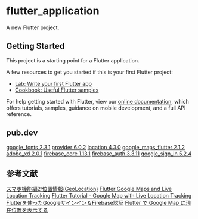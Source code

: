 # flutter_application

A new Flutter project.

## Getting Started

This project is a starting point for a Flutter application.

A few resources to get you started if this is your first Flutter project:

- [Lab: Write your first Flutter app](https://flutter.dev/docs/get-started/codelab)
- [Cookbook: Useful Flutter samples](https://flutter.dev/docs/cookbook)

For help getting started with Flutter, view our
[online documentation](https://flutter.dev/docs), which offers tutorials,
samples, guidance on mobile development, and a full API reference.

## pub.dev
[google_fonts 2.3.1](https://pub.dev/packages/google_fonts)
[provider 6.0.2](https://pub.dev/packages/provider)
[location 4.3.0](https://pub.dev/packages/location)
[google_maps_flutter 2.1.2](https://pub.dev/packages/google_maps_flutter)
[adobe_xd 2.0.1](https://pub.dev/packages/adobe_xd)
[firebase_core 1.13.1](https://pub.dev/packages/firebase_core)
[firebase_auth 3.3.11](https://pub.dev/packages/firebase_auth)
[google_sign_in 5.2.4](https://pub.dev/packages/google_sign_in)


## 参考文献
[スマホ機能編2:位置情報(GeoLocation)](https://zenn.dev/kazutxt/books/flutter_practice_introduction/viewer/smartphone_geolocation)
[Flutter Google Maps and Live Location Tracking](https://aayushbajaj505.medium.com/flutter-google-maps-and-live-location-tracking-83bb8224032c)
[Flutter Tutorial - Google Map with Live Location Tracking](https://github.com/techwithsam/google-map-flutter)
[Flutterを使ったGoogleサインイン＆Firebase認証](https://blog.codemagic.io/firebase-authentication-google-sign-in-using-flutter-jpn/)
[Flutter で Google Map に現在位置を表示する](https://qiita.com/kurararara/items/78709987460024b72b04)
